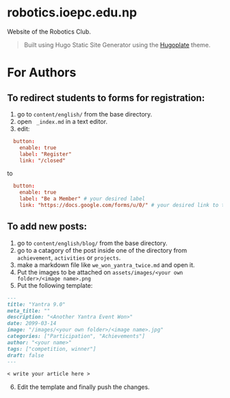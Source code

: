 # robotics.ioepc.edu.np
Website of the Robotics Club.

> Built using Hugo Static Site Generator using the [Hugoplate](https://github.com/zeon-studio/hugoplate) theme.

# For Authors
## To redirect students to forms for registration:
1. go to `content/english/` from the base directory.
2. open ` _index.md` in a text editor.
3. edit:
```toml
  button:
    enable: true
    label: "Register"
    link: "/closed"  
```
to 
```toml
  button:
    enable: true
    label: "Be a Member" # your desired label
    link: "https://docs.google.com/forms/u/0/" # your desired link to the form  
```


## To add new posts:
1. go to `content/english/blog/` from the base directory.
2. go to a catagory of the post inside one of the directory from `achievement`, `activities` or `projects`.
3. make a markdown file like `we_won_yantra_twice.md` and open it.
4. Put the images to be attached on `assets/images/<your own folder>/<image name>.png`
5. Put the following template:
```md
---
title: "Yantra 9.0"
meta_title: ""
description: "<Another Yantra Event Won>"
date: 2099-03-14
image: "/images/<your own folder>/<image name>.jpg"
categories: ["Participation", "Achievements"]
author: "<your name>"
tags: ["competition, winner"]
draft: false
---

< write your article here >  
```
6. Edit the template and finally push the changes.
